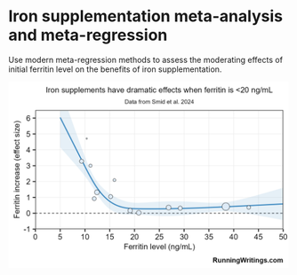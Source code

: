 # Iron supplementation meta-analysis and meta-regression

Use modern meta-regression methods to assess the moderating effects of initial ferritin level on the benefits of iron supplementation. 

![cover image](Iron%20supplement%20and%20ferritin%20level%20increase%20-%20effect%20sizes.png)
